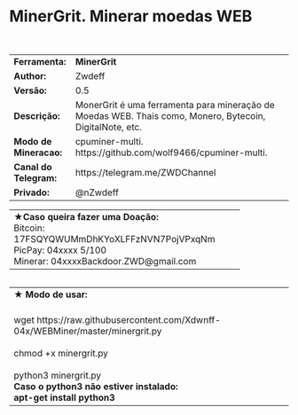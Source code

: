 # MinerGrit. Minerar moedas WEB
<body>
  <tr>
    <td width="100px" class="main2"><b></b></td><td width="780px"></td>
  </tr>
   <tr>
    <td width="100px" class="main2"><b></b></td><td width="780px"></td>
  </tr>
<table border="0" cellpadding="0" cellspacing="2" width="100%">
  <tr>
    <td width="100px" class="main2"><b>Ferramenta:</b></td>
    <td width="780px" class="main2"><b>MinerGrit</b></td>
  <tr>
    <td width="100px" class="main2"><b>Author:</b></td><td width="780px">Zwdeff</td>
  </tr>
  <tr>
    <td width="100px" class="main2"><b>Versão:</b></td><td width="780px">0.5</td>
  </tr>
  <tr>
    <td width="100px" class="main2"><b>Descrição:</b></td><td width="780px">MonerGrit é uma ferramenta para mineração de Moedas WEB. Thais como, Monero, Bytecoin, DigitalNote, etc.</td>
  </tr>
  <tr>
    <td width="100px" class="main2"><b>Modo de Mineracao:</b></td><td width="780px">cpuminer-multi.<br>https://github.com/wolf9466/cpuminer-multi.</br></td>
  </tr>
  <tr>
    <td width="100px" class="main2"><b>Canal do Telegram:</b></td><td width="780px">https://telegram.me/ZWDChannel</td>
  </tr>
  <tr>
    <td width="100px" class="main2"><b>Privado:</b></td><td width="780px">@nZwdeff</td>
  </tr>
<table border="0" cellpadding="2" cellspacing="5" width="100%">
  <tr>
    <td width="400px" class="main2">&#9733;<b>Caso queira fazer uma Doação:</b>
    <br>Bitcoin: 17FSQYQWUMmDhKYoXLFFzNVN7PojVPxqNm</br>PicPay: 04xxxx  5/100</br>Minerar: 04xxxxBackdoor.ZWD@gmail.com</br></td>
  </tr>
    </table>
<table border="0" cellpadding="2" cellspacing="5" width="100%">
</table>
<table border="0" cellpadding="2" cellspacing="5" width="100%">
  <tr>
    <td class="main3" width="890px">&#9733; <b>Modo de usar:</b></td>
  </tr>
  <tr>
    <td class="main"> <br>wget https://raw.githubusercontent.com/Xdwnff-04x/WEBMiner/master/minergrit.py<br/> <br>chmod +x minergrit.py<br/> <br>python3 minergrit.py<br/> <b>Caso o python3 não estiver instalado:<b><br> apt-get install python3</br></td>
  </tr>
</body>
</html>
